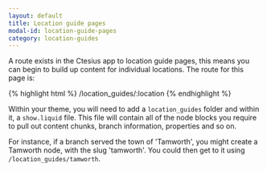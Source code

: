 ```yaml
---
layout: default
title: Location guide pages
modal-id: location-guide-pages
category: location-guides
---
```

A route exists in the Ctesius app to location guide pages, this means you can begin to build up content for individual locations. The route for this page is:

{% highlight html %}
/location_guides/:location
{% endhighlight %}

Within your theme, you will need to add a ``location_guides`` folder and within it, a ``show.liquid`` file. This file will contain all of the node blocks you require to pull out content chunks, branch information, properties and so on. 

For instance, if a branch served the town of 'Tamworth', you might create a Tamworth node, with the slug 'tamworth'. You could then get to it using ``/location_guides/tamworth``.